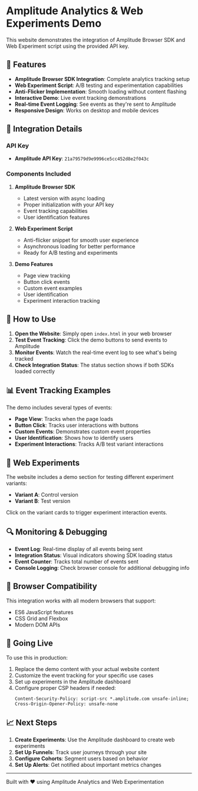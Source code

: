 # Amplitude Analytics & Web Experiments Demo

This website demonstrates the integration of Amplitude Browser SDK and Web Experiment script using the provided API key.

## 🚀 Features

- **Amplitude Browser SDK Integration**: Complete analytics tracking setup
- **Web Experiment Script**: A/B testing and experimentation capabilities  
- **Anti-Flicker Implementation**: Smooth loading without content flashing
- **Interactive Demo**: Live event tracking demonstrations
- **Real-time Event Logging**: See events as they're sent to Amplitude
- **Responsive Design**: Works on desktop and mobile devices

## 🔧 Integration Details

### API Key
- **Amplitude API Key**: `21a79579d9e9996ce5cc452d8e2f043c`

### Components Included

1. **Amplitude Browser SDK**
   - Latest version with async loading
   - Proper initialization with your API key
   - Event tracking capabilities
   - User identification features

2. **Web Experiment Script**
   - Anti-flicker snippet for smooth user experience
   - Asynchronous loading for better performance
   - Ready for A/B testing and experiments

3. **Demo Features**
   - Page view tracking
   - Button click events
   - Custom event examples
   - User identification
   - Experiment interaction tracking

## 🎯 How to Use

1. **Open the Website**: Simply open `index.html` in your web browser
2. **Test Event Tracking**: Click the demo buttons to send events to Amplitude
3. **Monitor Events**: Watch the real-time event log to see what's being tracked
4. **Check Integration Status**: The status section shows if both SDKs loaded correctly

## 📊 Event Tracking Examples

The demo includes several types of events:

- **Page View**: Tracks when the page loads
- **Button Click**: Tracks user interactions with buttons
- **Custom Events**: Demonstrates custom event properties
- **User Identification**: Shows how to identify users
- **Experiment Interactions**: Tracks A/B test variant interactions

## 🧪 Web Experiments

The website includes a demo section for testing different experiment variants:

- **Variant A**: Control version
- **Variant B**: Test version

Click on the variant cards to trigger experiment interaction events.

## 🔍 Monitoring & Debugging

- **Event Log**: Real-time display of all events being sent
- **Integration Status**: Visual indicators showing SDK loading status
- **Event Counter**: Tracks total number of events sent
- **Console Logging**: Check browser console for additional debugging info

## 📱 Browser Compatibility

This integration works with all modern browsers that support:
- ES6 JavaScript features
- CSS Grid and Flexbox
- Modern DOM APIs

## 🚀 Going Live

To use this in production:

1. Replace the demo content with your actual website content
2. Customize the event tracking for your specific use cases
3. Set up experiments in the Amplitude dashboard
4. Configure proper CSP headers if needed:
   ```
   Content-Security-Policy: script-src *.amplitude.com unsafe-inline;
   Cross-Origin-Opener-Policy: unsafe-none
   ```

## 📈 Next Steps

1. **Create Experiments**: Use the Amplitude dashboard to create web experiments
2. **Set Up Funnels**: Track user journeys through your site
3. **Configure Cohorts**: Segment users based on behavior
4. **Set Up Alerts**: Get notified about important metrics changes

---

Built with ❤️ using Amplitude Analytics and Web Experimentation
